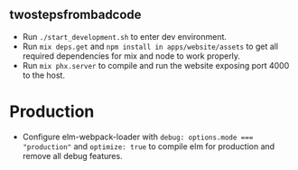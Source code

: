 ## twostepsfrombadcode

- Run `./start_development.sh` to enter dev environment.
- Run `mix deps.get` and `npm install in apps/website/assets` to get all required dependencies for mix and node to work properly.
- Run `mix phx.server` to compile and run the website exposing port 4000 to the host.

# Production
- Configure elm-webpack-loader with `debug: options.mode === "production"` and `optimize: true` to compile elm for production and remove all debug features.

